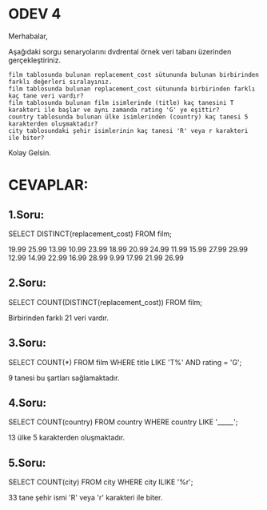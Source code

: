 # ODEV 4

Merhabalar,

Aşağıdaki sorgu senaryolarını dvdrental örnek veri tabanı üzerinden gerçekleştiriniz.

    film tablosunda bulunan replacement_cost sütununda bulunan birbirinden farklı değerleri sıralayınız.
    film tablosunda bulunan replacement_cost sütununda birbirinden farklı kaç tane veri vardır?
    film tablosunda bulunan film isimlerinde (title) kaç tanesini T karakteri ile başlar ve aynı zamanda rating 'G' ye eşittir?
    country tablosunda bulunan ülke isimlerinden (country) kaç tanesi 5 karakterden oluşmaktadır?
    city tablosundaki şehir isimlerinin kaç tanesi 'R' veya r karakteri ile biter?

Kolay Gelsin.

# CEVAPLAR:

## 1.Soru:

SELECT DISTINCT(replacement_cost) FROM film;

19.99
25.99
13.99
10.99
23.99
18.99
20.99
24.99
11.99
15.99
27.99
29.99
12.99
14.99
22.99
16.99
28.99
9.99
17.99
21.99
26.99

## 2.Soru:

SELECT COUNT(DISTINCT(replacement_cost)) FROM film;

Birbirinden farklı 21 veri vardır.

## 3.Soru:

SELECT COUNT(*) FROM film
WHERE title LIKE 'T%' AND rating = 'G';

9 tanesi bu şartları sağlamaktadır.

## 4.Soru:

SELECT COUNT(country) FROM country
WHERE country LIKE '_____';

13 ülke 5 karakterden oluşmaktadır.

## 5.Soru:

SELECT COUNT(city) FROM city
WHERE city ILIKE '%r';

33 tane şehir ismi 'R' veya 'r' karakteri ile biter.
